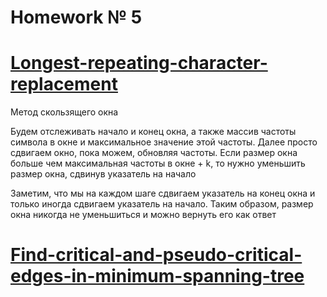 # Homework № 5

# [Longest-repeating-character-replacement](https://leetcode.com/problems/longest-repeating-character-replacement/description/)

Метод скользящего окна

Будем отслеживать начало и конец окна, а также массив частоты символа в окне и максимальное значение этой частоты. Далее просто сдвигаем окно, пока можем, обновляя частоты. 
Если размер окна больше чем максимальная частоты в окне + k, то нужно уменьшить размер окна, сдвинув указатель на начало

Заметим, что мы на каждом шаге сдвигаем указатель на конец окна и только иногда сдвигаем указатель на начало. 
Таким образом, размер окна никогда не уменьшиться и можно вернуть его как ответ

# [Find-critical-and-pseudo-critical-edges-in-minimum-spanning-tree](https://leetcode.com/problems/find-critical-and-pseudo-critical-edges-in-minimum-spanning-tree/description/)

